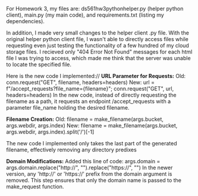 For Homework 3, my files are: ds561hw3pythonhelper.py (helper python client), main.py (my main code), and requirements.txt (listing my dependencies).

In addition, I made very small changes to the helper client .py file. With the original helper python client file, I wasn't able to directly access files while requesting even just testing the functionality of a few hundred of my cloud storage files. I recieved only "404 Error Not Found" messages for each html file I was trying to access, which made me think that the server was unable to locate the specified file.

Here is the new code I implemented://
**URL Parameter for Requests:**
Old: conn.request("GET", filename, headers=headers)
New: url = f"/accept_requests?file_name={filename}"; conn.request("GET", url, headers=headers)
In the new code, instead of directly requesting the filename as a path, it requests an endpoint /accept_requests with a parameter file_name holding the desired filename.

**Filename Creation:**
Old: filename = make_filename(args.bucket, args.webdir, args.index)
New: filename = make_filename(args.bucket, args.webdir, args.index).split('/')[-1]

The new code I implemented only takes the last part of the generated filename, effectively removing any directory predixes

**Domain Modifications:**
Added this line of code: args.domain = args.domain.replace("http://", "").replace("https://", "")
In the newer version, any 'http://' or 'https://' prefix from the domain argument is removed. This step ensures that only the domain name is passed to the make_request function.
